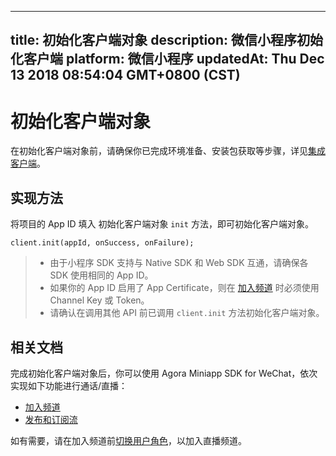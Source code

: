
---
title: 初始化客户端对象
description: 微信小程序初始化客户端
platform: 微信小程序
updatedAt: Thu Dec 13 2018 08:54:04 GMT+0800 (CST)
---
# 初始化客户端对象
在初始化客户端对象前，请确保你已完成环境准备、安装包获取等步骤，详见[集成客户端](../../cn/Voice/miniapp_video.md)。

## 实现方法
将项目的 App ID 填入 初始化客户端对象 `init` 方法，即可初始化客户端对象。

```
client.init(appId, onSuccess, onFailure);
```

> - 由于小程序 SDK 支持与 Native SDK 和 Web SDK 互通，请确保各 SDK 使用相同的 App ID。
> - 如果你的 App ID 启用了 App Certificate，则在 [加入频道](../../cn/Voice/join_live_mini.md) 时必须使用 Channel Key 或 Token。
> - 请确认在调用其他 API 前已调用 `client.init` 方法初始化客户端对象。


## 相关文档

完成初始化客户端对象后，你可以使用 Agora Miniapp SDK for WeChat，依次实现如下功能进行通话/直播：

- [加入频道](../../cn/Voice/join_mini.md)
- [发布和订阅流](../../cn/Voice/publish_mini.md)

如有需要，请在加入频道前[切换用户角色](../../cn/Voice/role_mini.md)，以加入直播频道。

